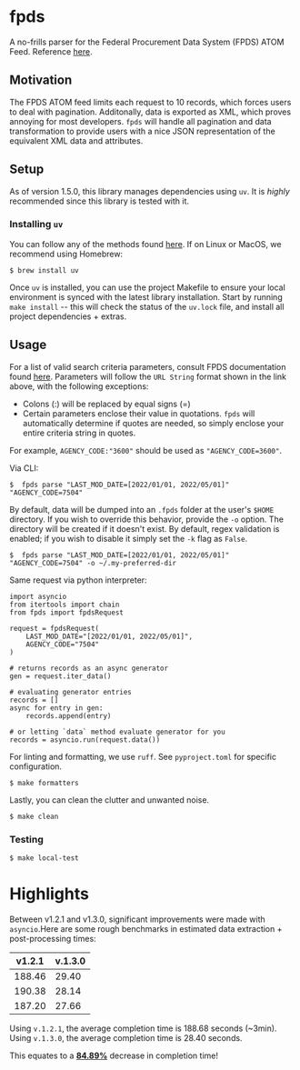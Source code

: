 # fpds
A no-frills parser for the Federal Procurement Data System (FPDS) ATOM Feed.
Reference [here](https://www.fpds.gov/fpdsng_cms/index.php/en/).


## Motivation
The FPDS ATOM feed limits each request to 10 records, which forces users to deal with pagination. Additonally, data is exported as XML, which proves annoying for most developers. `fpds` will handle all pagination and data
transformation to provide users with a nice JSON representation of the
equivalent XML data and attributes.


## Setup
As of version 1.5.0, this library manages dependencies using `uv`. It is
_highly_ recommended since this library is tested with it.


### Installing `uv`

You can follow any of the methods found [here](https://docs.astral.sh/uv/getting-started/installation/). If on Linux or MacOS, we recommend using Homebrew:

```
$ brew install uv
```

Once `uv` is installed, you can use the project Makefile to ensure your local environment is synced with the latest library installation. Start by running `make install` -- this will
check the status of the `uv.lock` file, and install all project dependencies + extras.


## Usage
For a list of valid search criteria parameters, consult FPDS documentation
found [here](https://www.fpds.gov/wiki/index.php/Atom_Feed_Usage). Parameters
will follow the `URL String` format shown in the link above, with the
following exceptions:

 + Colons (:) will be replaced by equal signs (=)
 + Certain parameters enclose their value in quotations. `fpds` will
automatically determine if quotes are needed, so simply enclose your
entire criteria string in quotes.

 For example, `AGENCY_CODE:"3600"` should be used as `"AGENCY_CODE=3600"`.

Via CLI:
```
$  fpds parse "LAST_MOD_DATE=[2022/01/01, 2022/05/01]" "AGENCY_CODE=7504"
```

By default, data will be dumped into an `.fpds` folder at the user's
`$HOME` directory. If you wish to override this behavior, provide the `-o`
option. The directory will be created if it doesn't exist. By default, regex
validation is enabled; if you wish to disable it simply set the `-k` flag as
`False`.

```
$  fpds parse "LAST_MOD_DATE=[2022/01/01, 2022/05/01]" "AGENCY_CODE=7504" -o ~/.my-preferred-dir
```

Same request via python interpreter:
```
import asyncio
from itertools import chain
from fpds import fpdsRequest

request = fpdsRequest(
    LAST_MOD_DATE="[2022/01/01, 2022/05/01]",
    AGENCY_CODE="7504"
)

# returns records as an async generator
gen = request.iter_data()

# evaluating generator entries
records = []
async for entry in gen:
    records.append(entry)

# or letting `data` method evaluate generator for you
records = asyncio.run(request.data())
```

For linting and formatting, we use `ruff`. See `pyproject.toml`
for specific configuration.

```
$ make formatters
```

Lastly, you can clean the clutter and unwanted noise.

```
$ make clean
```

### Testing
```
$ make local-test
```

# Highlights

Between v1.2.1 and v1.3.0, significant improvements were made with `asyncio`.Here are some rough benchmarks in estimated data extraction + post-processing
times:

| v1.2.1 | v.1.3.0 |
-------- | --------
188.46   | 29.40
190.38   | 28.14
187.20   | 27.66

Using `v.1.2.1`, the average completion time is 188.68 seconds (~3min).
Using `v.1.3.0`, the average completion time is 28.40 seconds.

This equates to a <u>**84.89%**</u> decrease in completion time!
